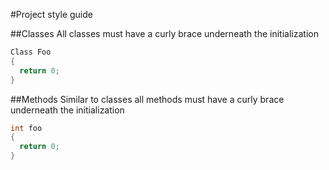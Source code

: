 #Project style guide

##Classes
All classes must have a curly brace underneath the initialization

```c++
Class Foo 
{
  return 0;
}
```

##Methods
Similar to classes all methods must have a curly brace underneath the initialization

```c++
int foo 
{
  return 0;
}
```

